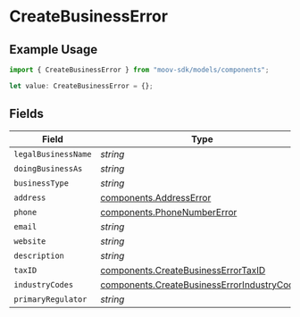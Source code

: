 # CreateBusinessError

## Example Usage

```typescript
import { CreateBusinessError } from "moov-sdk/models/components";

let value: CreateBusinessError = {};
```

## Fields

| Field                                                                                                      | Type                                                                                                       | Required                                                                                                   | Description                                                                                                |
| ---------------------------------------------------------------------------------------------------------- | ---------------------------------------------------------------------------------------------------------- | ---------------------------------------------------------------------------------------------------------- | ---------------------------------------------------------------------------------------------------------- |
| `legalBusinessName`                                                                                        | *string*                                                                                                   | :heavy_minus_sign:                                                                                         | N/A                                                                                                        |
| `doingBusinessAs`                                                                                          | *string*                                                                                                   | :heavy_minus_sign:                                                                                         | N/A                                                                                                        |
| `businessType`                                                                                             | *string*                                                                                                   | :heavy_minus_sign:                                                                                         | N/A                                                                                                        |
| `address`                                                                                                  | [components.AddressError](../../models/components/addresserror.md)                                         | :heavy_minus_sign:                                                                                         | N/A                                                                                                        |
| `phone`                                                                                                    | [components.PhoneNumberError](../../models/components/phonenumbererror.md)                                 | :heavy_minus_sign:                                                                                         | N/A                                                                                                        |
| `email`                                                                                                    | *string*                                                                                                   | :heavy_minus_sign:                                                                                         | N/A                                                                                                        |
| `website`                                                                                                  | *string*                                                                                                   | :heavy_minus_sign:                                                                                         | N/A                                                                                                        |
| `description`                                                                                              | *string*                                                                                                   | :heavy_minus_sign:                                                                                         | N/A                                                                                                        |
| `taxID`                                                                                                    | [components.CreateBusinessErrorTaxID](../../models/components/createbusinesserrortaxid.md)                 | :heavy_minus_sign:                                                                                         | N/A                                                                                                        |
| `industryCodes`                                                                                            | [components.CreateBusinessErrorIndustryCodes](../../models/components/createbusinesserrorindustrycodes.md) | :heavy_minus_sign:                                                                                         | N/A                                                                                                        |
| `primaryRegulator`                                                                                         | *string*                                                                                                   | :heavy_minus_sign:                                                                                         | N/A                                                                                                        |